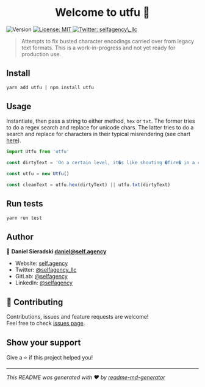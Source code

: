 <h1 align="center">Welcome to utfu 👋</h1>
<p>
  <img alt="Version" src="https://img.shields.io/badge/version-0.1.0-blue.svg?cacheSeconds=2592000" />
  <a href="#" target="_blank">
    <img alt="License: MIT" src="https://img.shields.io/badge/License-MIT-yellow.svg" />
  </a>
  <a href="https://twitter.com/selfagency_llc" target="_blank">
    <img alt="Twitter: selfagency\_llc" src="https://img.shields.io/twitter/follow/selfagency_llc.svg?style=social" />
  </a>
</p>

> Attempts to fix busted character encodings carried over from legacy text formats. This is a work-in-progress and not yet ready for production use.

## Install

```sh
yarn add utfu | npm install utfu
```

## Usage

Instantiate, then pass a string to either method, `hex` or `txt`. The former tries to do a regex search and replace for unicode chars. The latter tries to do a search and replace for characters in their typical misrendering (see chart [here](https://www.i18nqa.com/debug/utf8-debug.html)).

```javascript
import Utfu from 'utfu'

const dirtyText = 'On a certain level, it�s like shouting �fire� in a crowded theater.'

const utfu = new Utfu()

const cleanText = utfu.hex(dirtyText) || utfu.txt(dirtyText)
```

## Run tests

```sh
yarn run test
```

## Author

👤 **Daniel Sieradski <daniel@self.agency>**

- Website: [self.agency](https://self.agency)
- Twitter: [@selfagency_llc](https://twitter.com/selfagency_llc)
- GitLab: [@selfagency](https://gitlab.com/selfagency)
- LinkedIn: [@selfagency](https://linkedin.com/in/selfagency)

## 🤝 Contributing

Contributions, issues and feature requests are welcome!<br />Feel free to check [issues page](https://gitlab.com/selfagency/utfu/issues).

## Show your support

Give a ⭐️ if this project helped you!

---

_This README was generated with ❤️ by [readme-md-generator](https://github.com/kefranabg/readme-md-generator)_
